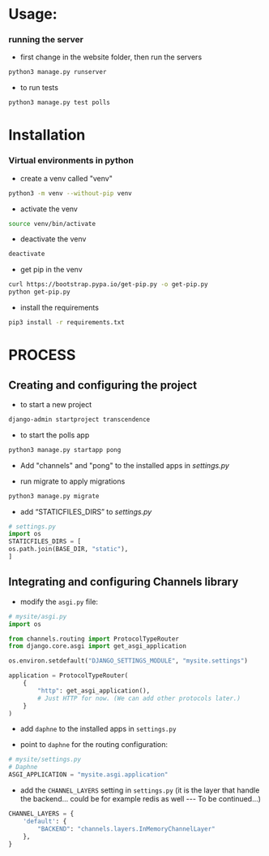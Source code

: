 # Usage:
### running the server

* first change in the website folder, then run the servers
```bash
python3 manage.py runserver
```
* to run tests
```bash
python3 manage.py test polls
```

# Installation

### Virtual environments in python
* create a venv called "venv"
```bash
python3 -m venv --without-pip venv
```
* activate the venv
```bash
source venv/bin/activate
```
* deactivate the venv
```bash
deactivate
```
* get pip in the venv
```bash
curl https://bootstrap.pypa.io/get-pip.py -o get-pip.py
python get-pip.py
```
* install the requirements
```bash
pip3 install -r requirements.txt
```

# PROCESS

## Creating and configuring the project

* to start a new project
```bash
django-admin startproject transcendence
```
* to start the polls app
```bash
python3 manage.py startapp pong
```
* Add "channels" and "pong" to the installed apps in *settings.py*

* run migrate to apply migrations
```python
python3 manage.py migrate
```
* add  “STATICFILES_DIRS” to *settings.py*
```python
# settings.py
import os
STATICFILES_DIRS = [
os.path.join(BASE_DIR, "static"),
]
```
## Integrating and configuring Channels library

* modify the `asgi.py` file:
```python
# mysite/asgi.py
import os

from channels.routing import ProtocolTypeRouter
from django.core.asgi import get_asgi_application

os.environ.setdefault("DJANGO_SETTINGS_MODULE", "mysite.settings")

application = ProtocolTypeRouter(
    {
        "http": get_asgi_application(),
        # Just HTTP for now. (We can add other protocols later.)
    }
)
```
* add `daphne` to the installed apps in `settings.py`

* point to `daphne` for the routing configuration:
```python
# mysite/settings.py
# Daphne
ASGI_APPLICATION = "mysite.asgi.application"
```
* add the `CHANNEL_LAYERS` setting in `settings.py` (it is the layer that handle the backend... could be for example redis as well --- To be continued...)
```python
CHANNEL_LAYERS = {
    'default': {
        "BACKEND": "channels.layers.InMemoryChannelLayer"
    },
}
```




